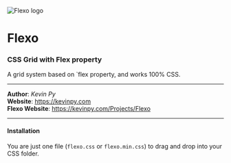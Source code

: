 ![Flexo logo](http://kpy.me/Projects/Flexo/out/flexo-logo.png)
# Flexo
### CSS Grid with Flex property
A grid system based on `flex property, and works 100% CSS.
***
**Author**: *Kevin Py*<br />
**Website**: <https://kevinpy.com><br />
**Flexo Website**: <https://kevinpy.com/Projects/Flexo>
***
#### Installation
You are just one file (`flexo.css` or `flexo.min.css`) to drag and drop into your CSS folder.
